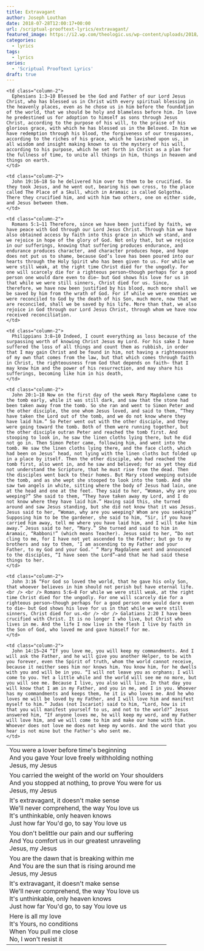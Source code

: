 ```yaml
---
title: Extravagant
author: Joseph Louthan
date: 2018-07-28T12:00:17+00:00
url: /scriptual-prooftext-lyrics/extravagant/
featured_image: https://i2.wp.com/theologic.us/wp-content/uploads/2018/07/maxresdefault.jpg?resize=825%2C510
categories:
  - lyrics
tags:
  - lyrics
series:
  - 'Scriptual Prooftext Lyrics'
draft: true
---
```

<table id="tablepress-20180728" class="tablepress tablepress-id-20180728">
  <tr class="row-1">
    <td class="column-1">
      You were a lover before time's beginning<br /> And you gave Your love freely withholding nothing<br /> Jesus, my Jesus
    </td>
    
    <td class="column-2">
      Ephesians 1:3–10 Blessed be the God and Father of our Lord Jesus Christ, who has blessed us in Christ with every spiritual blessing in the heavenly places, even as he chose us in him before the foundation of the world, that we should be holy and blameless before him. In love he predestined us for adoption to himself as sons through Jesus Christ, according to the purpose of his will, to the praise of his glorious grace, with which he has blessed us in the Beloved. In him we have redemption through his blood, the forgiveness of our trespasses, according to the riches of his grace, which he lavished upon us, in all wisdom and insight making known to us the mystery of his will, according to his purpose, which he set forth in Christ as a plan for the fullness of time, to unite all things in him, things in heaven and things on earth.
    </td>
  </tr>
  
  <tr class="row-2">
    <td class="column-1">
      You carried the weight of the world on Your shoulders<br /> And you stopped at nothing, to prove You were for us<br /> Jesus, my Jesus
    </td>
    
    <td class="column-2">
      John 19:16–18 So he delivered him over to them to be crucified. So they took Jesus, and he went out, bearing his own cross, to the place called The Place of a Skull, which in Aramaic is called Golgotha. There they crucified him, and with him two others, one on either side, and Jesus between them.
    </td>
  </tr>
  
  <tr class="row-3">
    <td class="column-1">
      It's extravagant, it doesn't make sense<br /> We'll never comprehend, the way You love us<br /> It's unthinkable, only heaven knows<br /> Just how far You'd go, to say You love us
    </td>
    
    <td class="column-2">
      Romans 5:1–11 Therefore, since we have been justified by faith, we have peace with God through our Lord Jesus Christ. Through him we have also obtained access by faith into this grace in which we stand, and we rejoice in hope of the glory of God. Not only that, but we rejoice in our sufferings, knowing that suffering produces endurance, and endurance produces character, and character produces hope, and hope does not put us to shame, because God’s love has been poured into our hearts through the Holy Spirit who has been given to us. For while we were still weak, at the right time Christ died for the ungodly. For one will scarcely die for a righteous person—though perhaps for a good person one would dare even to die— but God shows his love for us in that while we were still sinners, Christ died for us. Since, therefore, we have now been justified by his blood, much more shall we be saved by him from the wrath of God. For if while we were enemies we were reconciled to God by the death of his Son, much more, now that we are reconciled, shall we be saved by his life. More than that, we also rejoice in God through our Lord Jesus Christ, through whom we have now received reconciliation.
    </td>
  </tr>
  
  <tr class="row-4">
    <td class="column-1">
      You don't belittle our pain and our suffering<br /> And You comfort us in our greatest unraveling<br /> Jesus, my Jesus
    </td>
    
    <td class="column-2">
      Philippians 3:8–10 Indeed, I count everything as loss because of the surpassing worth of knowing Christ Jesus my Lord. For his sake I have suffered the loss of all things and count them as rubbish, in order that I may gain Christ and be found in him, not having a righteousness of my own that comes from the law, but that which comes through faith in Christ, the righteousness from God that depends on faith— that I may know him and the power of his resurrection, and may share his sufferings, becoming like him in his death,
    </td>
  </tr>
  
  <tr class="row-5">
    <td class="column-1">
      You are the dawn that is breaking within me<br /> And You are the sun that is rising around me<br /> Jesus, my Jesus
    </td>
    
    <td class="column-2">
      John 20:1–18 Now on the first day of the week Mary Magdalene came to the tomb early, while it was still dark, and saw that the stone had been taken away from the tomb. So she ran and went to Simon Peter and the other disciple, the one whom Jesus loved, and said to them, “They have taken the Lord out of the tomb, and we do not know where they have laid him.” So Peter went out with the other disciple, and they were going toward the tomb. Both of them were running together, but the other disciple outran Peter and reached the tomb first. And stooping to look in, he saw the linen cloths lying there, but he did not go in. Then Simon Peter came, following him, and went into the tomb. He saw the linen cloths lying there, and the face cloth, which had been on Jesus’ head, not lying with the linen cloths but folded up in a place by itself. Then the other disciple, who had reached the tomb first, also went in, and he saw and believed; for as yet they did not understand the Scripture, that he must rise from the dead. Then the disciples went back to their homes. But Mary stood weeping outside the tomb, and as she wept she stooped to look into the tomb. And she saw two angels in white, sitting where the body of Jesus had lain, one at the head and one at the feet. They said to her, “Woman, why are you weeping?” She said to them, “They have taken away my Lord, and I do not know where they have laid him.” Having said this, she turned around and saw Jesus standing, but she did not know that it was Jesus. Jesus said to her, “Woman, why are you weeping? Whom are you seeking?” Supposing him to be the gardener, she said to him, “Sir, if you have carried him away, tell me where you have laid him, and I will take him away.” Jesus said to her, “Mary.” She turned and said to him in Aramaic, “Rabboni!” (which means Teacher). Jesus said to her, “Do not cling to me, for I have not yet ascended to the Father; but go to my brothers and say to them, ‘I am ascending to my Father and your Father, to my God and your God.’ ” Mary Magdalene went and announced to the disciples, “I have seen the Lord”—and that he had said these things to her.
    </td>
  </tr>
  
  <tr class="row-6">
    <td class="column-1">
      It's extravagant, it doesn't make sense<br /> We'll never comprehend, the way You love us<br /> It's unthinkable, only heaven knows<br /> Just how far You'd go, to say You love us
    </td>
    
    <td class="column-2">
      John 3:16 “For God so loved the world, that he gave his only Son, that whoever believes in him should not perish but have eternal life.<br /> <br /> Romans 5:6–8 For while we were still weak, at the right time Christ died for the ungodly. For one will scarcely die for a righteous person—though perhaps for a good person one would dare even to die— but God shows his love for us in that while we were still sinners, Christ died for us.<br /> <br /> Galatians 2:20 I have been crucified with Christ. It is no longer I who live, but Christ who lives in me. And the life I now live in the flesh I live by faith in the Son of God, who loved me and gave himself for me.
    </td>
  </tr>
  
  <tr class="row-7">
    <td class="column-1">
      Here is all my love<br /> It's Yours, no conditions<br /> When You pull me close<br /> No, I won't resist it
    </td>
    
    <td class="column-2">
      John 14:15–24 “If you love me, you will keep my commandments. And I will ask the Father, and he will give you another Helper, to be with you forever, even the Spirit of truth, whom the world cannot receive, because it neither sees him nor knows him. You know him, for he dwells with you and will be in you. “I will not leave you as orphans; I will come to you. Yet a little while and the world will see me no more, but you will see me. Because I live, you also will live. In that day you will know that I am in my Father, and you in me, and I in you. Whoever has my commandments and keeps them, he it is who loves me. And he who loves me will be loved by my Father, and I will love him and manifest myself to him.” Judas (not Iscariot) said to him, “Lord, how is it that you will manifest yourself to us, and not to the world?” Jesus answered him, “If anyone loves me, he will keep my word, and my Father will love him, and we will come to him and make our home with him. Whoever does not love me does not keep my words. And the word that you hear is not mine but the Father’s who sent me.
    </td>
  </tr>
</table>

<!-- #tablepress-20180728 from cache -->